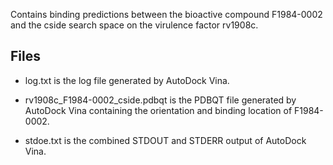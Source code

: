 Contains binding predictions between the bioactive compound F1984-0002 and the cside search space on the virulence factor rv1908c.

## Files

- log.txt is the log file generated by AutoDock Vina.

- rv1908c_F1984-0002_cside.pdbqt is the PDBQT file generated by AutoDock Vina containing the orientation and binding location of F1984-0002.

- stdoe.txt is the combined STDOUT and STDERR output of AutoDock Vina.


